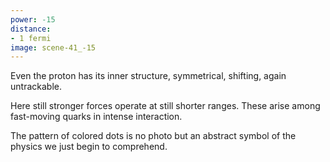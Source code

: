 ```yaml
---
power: -15
distance:
- 1 fermi
image: scene-41_-15
---
```

Even the proton has its inner structure, symmetrical, shifting, again untrackable.

Here still stronger forces operate at still shorter ranges. These arise among fast-moving quarks in intense interaction.

The pattern of colored dots is no photo but an abstract symbol of the physics we just begin to comprehend.
